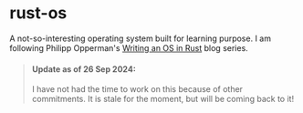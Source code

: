 # rust-os
A not-so-interesting operating system built for learning purpose. I am following Philipp Opperman's [Writing an OS in Rust](https://os.phil-opp.com/) blog series. 

> #### Update as of 26 Sep 2024: <br/>
> I have not had the time to work on this because of other commitments. It is stale for the moment, but will be coming back to it!
